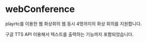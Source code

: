 # webConference
playrtc를 이용한 웹 화상회의 웹
동시 4명까지의 화상 회의를 지원합니다.

구글 TTS API 이용해서 텍스트를 출력하는 기능까지 포함되었습니다. 
